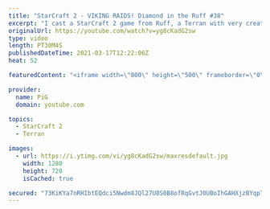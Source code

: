 ```yaml
---
title: "StarCraft 2 - VIKING RAIDS! Diamond in the Ruff #38"
excerpt: "I cast a StarCraft 2 game from Ruff, a Terran with very creative gameplay. How will he ruff up his Terran and Zerg opponents? 🐷 Support PiG: https://www.pigstarcraft.com/support/  Check out all episodes of 💎 Diamond in the Ruff: https://www.youtube.com/playlist?list=PLFUDU8AOevUfdEq20wYq8Sm9z3sc1yn0l"
originalUrl: https://youtube.com/watch?v=yg8cKadG2sw
type: video
length: PT30M4S
publishedDateTime: 2021-03-17T12:22:06Z
heat: 52

featuredContent: "<iframe width=\"800\" height=\"500\" frameborder=\"0\" src=\"https://www.youtube.com/embed/yg8cKadG2sw\" allow=\"accelerometer; autoplay; encrypted-media; gyroscope; picture-in-picture\" allowfullscreen></iframe>"

provider:
  name: PiG
  domain: youtube.com

topics:
  - StarCraft 2
  - Terran

images:
  - url: https://i.ytimg.com/vi/yg8cKadG2sw/maxresdefault.jpg
    width: 1280
    height: 720
    isCached: true

secured: "73KiKYa7nRHIbtEQdci5Nwdm8JQl27U8S0B8ofRqGvtJ0UBoIhGAHXjzBYqpTY29PjnOVT/NMTQEimDsAMixcgePVBafCmh2Ixd2gEtZH1hiZh36bd8BgMS4MdkIzW9JGACb/9EZh21pwSY8WBDhSFiVVseymXEvZiVRf5agzwO4sMJmYQLgTIyrsEkEZzBcHw0ef8/oMANrY7NwdR0ypRS1FaSjgHJ3BA7jL/pm52oWiOoEgimXFcEVugHNLDx+U56RvH/eccx1BRsvOnATBwkzs/haXlQQAnWnu3l0pqKyWSbQAOQDqwEgALqmh2zkEj+XFqcy/o5ZE4z70m+fuDQ5dSLGKirxd+LRHfqjJfwaYYIkSrTJ0PK/phO2zuSOuLYB6VTbT7tdIErV/mvD04aARRNe2hbVdb7h1BVMDq8=;UmuZRJ+xzfDPSzinPlfxxg=="
---
```


